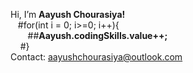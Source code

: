 Hi, I’m **Aayush Chourasiya!**\
&nbsp;&nbsp;&nbsp;#for(int i = 0; i>=0; i++){\
&nbsp;&nbsp;&nbsp;&nbsp;&nbsp;&nbsp;    ##**Aayush.codingSkills.value++;**\
&nbsp;&nbsp;&nbsp;  #}\
Contact: aayushchourasiya@outlook.com
